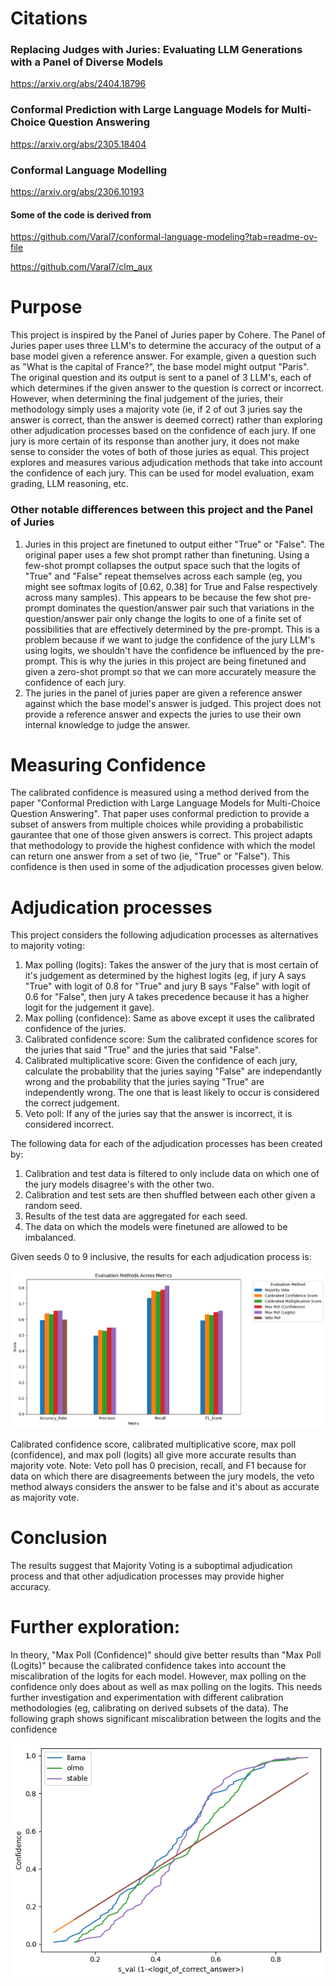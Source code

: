 # Citations
### Replacing Judges with Juries: Evaluating LLM Generations with a Panel of Diverse Models
https://arxiv.org/abs/2404.18796

### Conformal Prediction with Large Language Models for Multi-Choice Question Answering
https://arxiv.org/abs/2305.18404

### Conformal Language Modelling
https://arxiv.org/abs/2306.10193

#### Some of the code is derived from
https://github.com/Varal7/conformal-language-modeling?tab=readme-ov-file

https://github.com/Varal7/clm_aux

# Purpose

This project is inspired by the Panel of Juries paper by Cohere. The Panel of Juries paper uses three LLM's to determine the accuracy of the output of a base model given a reference answer. 
For example, given a question such as "What is the capital of France?", the base model might output "Paris". The original question and its output is sent to a panel of 3 LLM's, each of which 
determines if the given answer to the question is correct or incorrect.
However, when determining the final judgement of the juries, their methodology simply uses a majority vote (ie, if 2 of out 3 juries say the answer is correct, than the answer is deemed correct)
rather than exploring other adjudication processes based on the confidence of each jury. If one jury is more certain of its response than another jury, it does not make sense to consider the 
votes of both of those juries as equal. This project explores and measures various adjudication methods that take into account the confidence of each jury. 
This can be used for model evaluation, exam grading, LLM reasoning, etc.

### Other notable differences between this project and the Panel of Juries

1) Juries in this project are finetuned to output either "True" or "False". The original paper uses a few shot prompt rather than finetuning. Using a few-shot prompt collapses the output space such that the logits
   of "True" and "False" repeat themselves across each sample (eg, you might see softmax logits of [0.62, 0.38] for True and False respectively across many samples). This appears to be because
   the few shot pre-prompt dominates the question/answer pair such that variations in the question/answer pair only change the logits to one of a finite set of possibilities that are effectively
   determined by the pre-prompt. This is a problem because if we want to judge the confidence of the jury LLM's using logits, we shouldn't have the confidence be influenced by the pre-prompt. This is why the
   juries in this project are being finetuned and given a zero-shot prompt so that we can more accurately measure the confidence of each jury.
2) The juries in the panel of juries paper are given a reference answer against which the base model's answer is judged. This project does not provide a reference answer and expects the juries to use their own
   internal knowledge to judge the answer.

# Measuring Confidence

The calibrated confidence is measured using a method derived from the paper "Conformal Prediction with Large Language Models for Multi-Choice Question Answering". That paper uses conformal prediction to provide
a subset of answers from multiple choices while providing a probabilistic gaurantee that one of those given answers is correct. This project adapts that methodology to provide the highest confidence with which
the model can return one answer from a set of two (ie, "True" or "False"). This confidence is then used in some of the adjudication processes given below.

# Adjudication processes

This project considers the following adjudication processes as alternatives to majority voting:
1) Max polling (logits): Takes the answer of the jury that is most certain of it's judgement as determined by the highest logits (eg, if jury A says "True" with logit of 0.8 for "True" and jury B says "False" with
   logit of 0.6 for "False", then jury A takes precedence because it has a higher logit for the judgement it gave).
2) Max polling (confidence): Same as above except it uses the calibrated confidence of the juries.
3) Calibrated confidence score: Sum the calibrated confidence scores for the juries that said "True" and the juries that said "False".
4) Calibrated multiplicative score: Given the confidence of each jury, calculate the probability that the juries saying "False" are independantly wrong and the probability that the juries saying "True" are
   independently wrong. The one that is least likely to occur is considered the correct judgement.
5) Veto poll: If any of the juries say that the answer is incorrect, it is considered incorrect.

The following data for each of the adjudication processes has been created by:
1) Calibration and test data is filtered to only include data on which one of the jury models disagree's with the other two.
2) Calibration and test sets are then shuffled between each other given a random seed.
3) Results of the test data are aggregated for each seed.
4) The data on which the models were finetuned are allowed to be imbalanced.

Given seeds 0 to 9 inclusive, the results for each adjudication process is:

![Alt text](plots/jury_adjudication.png)

Calibrated confidence score, calibrated multiplicative score, max poll (confidence), and max poll (logits) all give more accurate results than majority vote. Note: Veto poll has 0 precision, recall, and F1 because for data on which there are disagreements between the jury models, the veto method always considers the answer to be false and it's about as accurate as majority vote.

# Conclusion
The results suggest that Majority Voting is a suboptimal adjudication process and that other adjudication processes may provide higher accuracy.

# Further exploration:
In theory, "Max Poll (Confidence)" should give better results than "Max Poll (Logits)" because the calibrated confidence takes into account the miscalibration of the logits for each model. However, max polling on the confidence only does about as well as max polling on the logits. This needs further investigation and experimentation with different calibration methodologies (eg, calibrating on derived subsets of the data). The following graph shows significant miscalibration between the logits and the confidence

![Alt text](plots/miscalibration.png)

